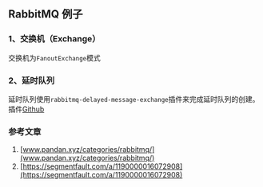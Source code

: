 ## RabbitMQ 例子

### 1、交换机（Exchange）

交换机为`FanoutExchange`模式

### 2、延时队列
延时队列使用`rabbitmq-delayed-message-exchange`插件来完成延时队列的创建。
插件[Github](https://github.com/rabbitmq/rabbitmq-delayed-message-exchange/)

### 参考文章
1. [www.pandan.xyz/categories/rabbitmq/](www.pandan.xyz/categories/rabbitmq/)
2. [https://segmentfault.com/a/1190000016072908](https://segmentfault.com/a/1190000016072908)
